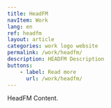 ```yaml
---
title: HeadFM
navItem: Work
lang: en
ref: headfm
layout: article
categories: work logo website
permalink: /work/headfm/
description: HEADFM Description
buttons:
    - label: Read more
      url: /work/headfm/
---
```


HeadFM Content.
